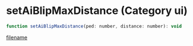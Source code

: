 # setAiBlipMaxDistance (Category ui)

```js
function setAiBlipMaxDistance(ped: number, distance: number): void
```

[filename](setAiBlipMaxDistance_m.md ':include')